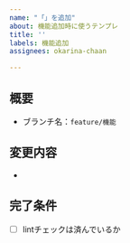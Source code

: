 ```yaml
---
name: "「」を追加"
about: 機能追加時に使うテンプレ
title: ''
labels: 機能追加
assignees: okarina-chaan

---
```


## 概要
- ブランチ名：`feature/機能`

## 変更内容
- 

## 完了条件
- [ ] lintチェックは済んでいるか
